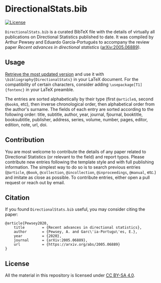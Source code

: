 DirectionalStats.bib
====================
[![License](https://img.shields.io/badge/license-CC_BY--SA_4.0-blue.svg)](https://creativecommons.org/licenses/by-sa/4.0/)

`DirectionalStats.bib` is a curated BibTeX file with the details of virtually all publications on Directional Statistics published to date. It was compiled by Arthur Pewsey and Eduardo García-Portugués to accompany the review paper *Recent advances in directional statistics* ([arXiv:2005.06889](https://arxiv.org/abs/2005.06889)).

## Usage

[Retrieve the most updated version](https://raw.githubusercontent.com/egarpor/DirectionalStatsBib/master/DirectionalStats.bib) and use it with `\bibliography{DirectionalStats}` in your LaTeX document. For the compatibility of certain characters, consider adding `\usepackage[T1]{fontenc}` in your LaTeX preamble.

The entries are sorted alphabetically by their type (first `@article`s, second `@book`s, etc), then inverse chronological order, then alphabetical order from the author's surname. The fields of each entry are sorted according to the following order: title, subtitle, author, year, journal, fjournal, booktitle, booksubtitle, publisher, address, series, volume, number, pages, editor, edition, note, url, doi.

## Contribution

You are most welcome to contribute the details of any paper related to Directional Statistics (or relevant to the field) and report typos. Please contribute new entries following the template style and with full publishing information. The simplest way to do so is to search previous entries (`@article`, `@book`, `@collection`, `@incollection`, `@inproceedings`, `@manual`, etc.) and imitate as close as possible. To contribute entries, either open a pull request or reach out by email.

## Citation

If you found `DirectionalStats.bib` useful, you may consider citing the paper:

```
@article{Pewsey2020,
	title        = {Recent advances in directional statistics},
	author       = {Pewsey, A. and Garc\'ia-Portugu\'es, E.},
	year         = {2020},
	journal      = {arXiv:2005.06889},
	url          = {https://arxiv.org/abs/2005.06889}
}
```

## License

All the material in this repository is licensed under [CC BY-SA 4.0](https://creativecommons.org/licenses/by-sa/4.0/).
